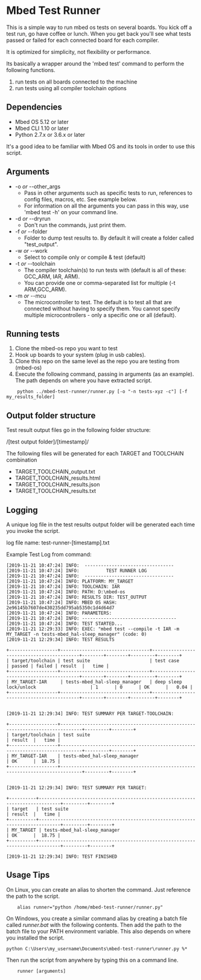 # Mbed Test Runner

This is a simple way to run mbed os tests on several boards.  You kick off a test run, go have coffee or lunch.  When you get back you'll see what tests passed or failed for each connected board for each compiler.  

It is optimized for simplicity, not flexibility or performance.  

Its basically a wrapper around the 'mbed test' command to perform the following functions.
1) run tests on all boards connected to the machine
2) run tests using all compiler toolchain options

## Dependencies
* Mbed OS 5.12 or later
* Mbed CLI 1.10 or later  
* Python 2.7.x or 3.6.x or later

It's a good idea to be familiar with Mbed OS and its tools in order to use this script.

## Arguments

* -o _or_ --other_args
    - Pass in other arguments such as specific tests to run, references to config files, macros, etc.  See example below.
    - For information on all the arguments you can pass in this way, use 'mbed test -h' on your command line.
* -d _or_ --dryrun
    - Don't run the commands, just print them.
* -f _or_ --folder
    - Folder to dump test results to.  By default it will create a folder called "test_output".
* -w _or_ --work
    - Select to compile only or compile & test (default)
* -t _or_ --toolchain
    - The compiler toolchain(s) to run tests with (default is all of these: GCC_ARM, IAR, ARM).  
    - You can provide one or comma-separated list for multiple (-t ARM,GCC_ARM).  
* -m _or_ --mcu
    - The microcontroller to test.  The default is to test all that are connected without having to specify them.  You cannot specify multiple microcontrollers - only a specific one or all (default).

## Running tests
1. Clone the mbed-os repo you want to test
1. Hook up boards to your system (plug in usb cables).
1. Clone this repo on the same level as the repo you are testing from (mbed-os)
1. Execute the following command, passing in arguments (as an example). The path depends on where you have extracted script.


```
    python ../mbed-test-runner/runner.py [-o "-n tests-xyz -c"] [-f my_results_folder]
```

## Output folder structure
Test result output files go in the following folder structure:

/[test output folder]/[timestamp]/

The following files will be generated for each TARGET and TOOLCHAIN combination
* TARGET_TOOLCHAIN_output.txt
* TARGET_TOOLCHAIN_results.html
* TARGET_TOOLCHAIN_results.json
* TARGET_TOOLCHAIN_results.txt
                      
## Logging
A unique log file in the test results output folder will be generated each time you invoke the script.

log file name: test-runner-[timestamp].txt    

Example Test Log from command: 

```
[2019-11-21 10:47:24] INFO:  --------------------------------- 
[2019-11-21 10:47:24] INFO:          TEST RUNNER LOG         
[2019-11-21 10:47:24] INFO:  --------------------------------- 
[2019-11-21 10:47:24] INFO: PLATFORM: MY_TARGET
[2019-11-21 10:47:24] INFO: TOOLCHAIN: IAR
[2019-11-21 10:47:24] INFO: PATH: D:\mbed-os
[2019-11-21 10:47:24] INFO: RESULTS DIR: TEST_OUTPUT
[2019-11-21 10:47:24] INFO: MBED OS HASH: 2e96145b7607de430235dd795ab5350c1d4d64d7
[2019-11-21 10:47:24] INFO: PARAMETERS: 
[2019-11-21 10:47:24] INFO: -----------------------------------
[2019-11-21 10:47:24] INFO: TEST STARTED...
[2019-11-21 12:29:33] INFO: EXEC: "mbed test --compile -t IAR -m MY_TARGET -n tests-mbed_hal-sleep_manager" (code: 0)
[2019-11-21 12:29:34] INFO: TEST RESULTS

+------------------+---------------------------------+-------------------------------------------+--------+--------+---------+--------+
| target/toolchain | test suite                      | test case                                 | passed | failed | result  |   time |
+------------------+---------------------------------+-------------------------------------------+--------+--------+---------+--------+
| MY_TARGET-IAR     | tests-mbed_hal-sleep_manager   | deep sleep lock/unlock                    | 1      | 0      | OK      |   0.04 |
+------------------+---------------------------------+-------------------------------------------+--------+--------+---------+--------+


[2019-11-21 12:29:34] INFO: TEST SUMMARY PER TARGET-TOOLCHAIN:

+------------------+------------------------------------------------------------------------------+---------+--------+
| target/toolchain | test suite                                                                   | result  |   time |
+------------------+------------------------------------------------------------------------------+---------+--------+
| MY_TARGET-IAR    | tests-mbed_hal-sleep_manager                                                 | OK      |  18.75 |
+------------------+------------------------------------------------------------------------------+---------+--------+


[2019-11-21 12:29:34] INFO: TEST SUMMARY PER TARGET:

+----------+------------------------------------------------------------------------------+---------+--------+
| target   | test suite                                                                   | result  |   time |
+----------+------------------------------------------------------------------------------+---------+--------+
| MY_TARGET | tests-mbed_hal-sleep_manager                                                | OK      |  18.75 |
+----------+------------------------------------------------------------------------------+---------+--------+

[2019-11-21 12:29:34] INFO: TEST FINISHED

```

## Usage Tips
On Linux, you can create an alias to shorten the command.  Just reference the path to the script.

```
    alias runner="python /home/mbed-test-runner/runner.py"
```

On Windows, you create a similar command alias by creating a batch file called *runner.bat* with the following contents.  Then add the path to the batch file to your PATH environment variable.  This also depends on where you installed the script.

```
python C:\Users\my_username\Documents\mbed-test-runner\runner.py %*
```

Then run the script from anywhere by typing this on a command line.  
```    
    runner [arguments]
```    
